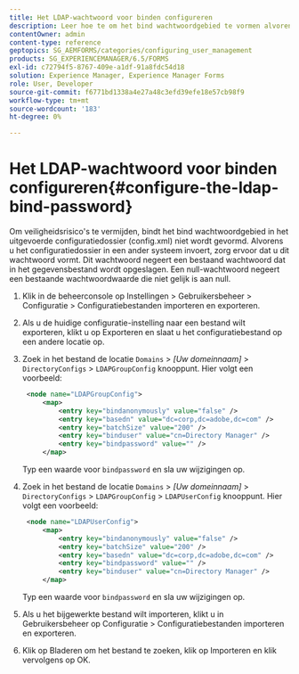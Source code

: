 ```yaml
---
title: Het LDAP-wachtwoord voor binden configureren
description: Leer hoe te om het bind wachtwoordgebied te vormen alvorens u het configuratiedossier in een ander systeem invoert.
contentOwner: admin
content-type: reference
geptopics: SG_AEMFORMS/categories/configuring_user_management
products: SG_EXPERIENCEMANAGER/6.5/FORMS
exl-id: c72794f5-8767-409e-a1df-91a8fdc54d18
solution: Experience Manager, Experience Manager Forms
role: User, Developer
source-git-commit: f6771bd1338a4e27a48c3efd39efe18e57cb98f9
workflow-type: tm+mt
source-wordcount: '183'
ht-degree: 0%

---
```


# Het LDAP-wachtwoord voor binden configureren{#configure-the-ldap-bind-password}

Om veiligheidsrisico&#39;s te vermijden, bindt het bind wachtwoordgebied in het uitgevoerde configuratiedossier (config.xml) niet wordt gevormd. Alvorens u het configuratiedossier in een ander systeem invoert, zorg ervoor dat u dit wachtwoord vormt. Dit wachtwoord negeert een bestaand wachtwoord dat in het gegevensbestand wordt opgeslagen. Een null-wachtwoord negeert een bestaande wachtwoordwaarde die niet gelijk is aan null.

1. Klik in de beheerconsole op Instellingen > Gebruikersbeheer > Configuratie > Configuratiebestanden importeren en exporteren.
1. Als u de huidige configuratie-instelling naar een bestand wilt exporteren, klikt u op Exporteren en slaat u het configuratiebestand op een andere locatie op.
1. Zoek in het bestand de locatie `Domains` > *[Uw domeinnaam]* > `DirectoryConfigs` > `LDAPGroupConfig` knooppunt. Hier volgt een voorbeeld:

   ```xml
    <node name="LDAPGroupConfig">
        <map>
            <entry key="bindanonymously" value="false" />
            <entry key="basedn" value="dc=corp,dc=adobe,dc=com" />
            <entry key="batchSize" value="200" />
            <entry key="binduser" value="cn=Directory Manager" />
            <entry key="bindpassword" value="" />
        </map>
   ```

   Typ een waarde voor `bindpassword` en sla uw wijzigingen op.

1. Zoek in het bestand de locatie `Domains` > *[Uw domeinnaam]* > `DirectoryConfigs` > `LDAPGroupConfig` > `LDAPUserConfig` knooppunt. Hier volgt een voorbeeld:

   ```xml
    <node name="LDAPUserConfig">
        <map>
            <entry key="bindanonymously" value="false" />
            <entry key="batchSize" value="200" />
            <entry key="basedn" value="dc=corp,dc=adobe,dc=com" />
            <entry key="bindpassword" value="" />
            <entry key="binduser" value="cn=Directory Manager" />
        </map>
   ```

   Typ een waarde voor `bindpassword` en sla uw wijzigingen op.

1. Als u het bijgewerkte bestand wilt importeren, klikt u in Gebruikersbeheer op Configuratie > Configuratiebestanden importeren en exporteren.
1. Klik op Bladeren om het bestand te zoeken, klik op Importeren en klik vervolgens op OK.
